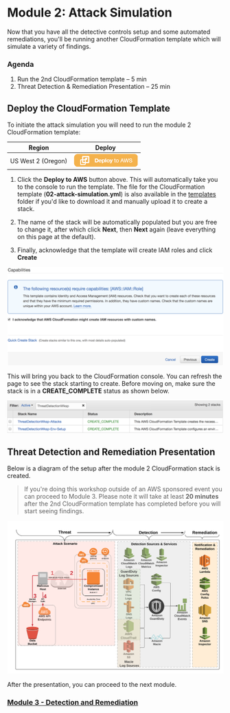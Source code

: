 # Module 2: Attack Simulation

Now that you have all the detective controls setup and some automated remediations, you'll be running another CloudFormation template which will simulate a variety of findings.

### Agenda

1. Run the 2nd CloudFormation template – 5 min
2. Threat Detection & Remediation Presentation – 25 min

## Deploy the CloudFormation Template

To initiate the attack simulation you will need to run the module 2 CloudFormation template: 

Region| Deploy
------|-----
US West 2 (Oregon) | [![Deploy Module 2 in us-west-2](../images/deploy-to-aws.png)](https://console.aws.amazon.com/cloudformation/home?region=us-west-2#/stacks/new?stackName=ThreatDetectionWksp-Attacks&templateURL=https://s3-us-west-2.amazonaws.com/sa-security-specialist-workshops-us-west-2/02-attack-simulation.yml)

1. Click the **Deploy to AWS** button above.  This will automatically take you to the console to run the template.  The file for the CloudFormation template (**02-attack-simulation.yml**) is also available in the [templates](../templates/) folder if you'd like to download it and manually upload it to create a stack.

2. The name of the stack will be automatically populated but you are free to change it, after which click **Next**, then **Next** again (leave everything on this page at the default).  

3. Finally, acknowledge that the template will create IAM roles and click **Create**

![IAM Capabilities](../images/iam-capabilities.png)

This will bring you back to the CloudFormation console. You can refresh the page to see the stack starting to create. Before moving on, make sure the stack is in a **CREATE_COMPLETE** status as shown below.

![Stack Complete](../images/02-stack-complete.png)

## Threat Detection and Remediation Presentation

Below is a diagram of the setup after the module 2 CloudFormation stack is created.

> If you're doing this workshop outside of an AWS sponsored event you can proceed to Module 3.  Please note it will take at least **20 minutes** after the 2nd CloudFormation template has completed before you will start seeing findings.

![Module 2 Diagram](../images/02-diagram-module2-3.png)

After the presentation, you can proceed to the next module.

### **[Module 3 - Detection and Remediation](../docs/03-detection-and-remediation.md)**
